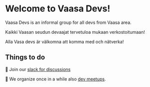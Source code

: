 # Welcome to Vaasa Devs!

Vaasa Devs is an informal group for all devs from Vaasa area.

Kaikki Vaasan seudun devaajat tervetuloa mukaan verkostoitumaan!

Alla Vasa devs är välkomna att komma med och nätverka!


## Things to do

💬 Join our [slack for discussions](https://join.slack.com/t/vaasawebdev/shared_invite/zt-19xj635kw-r_c7h3iPsakDMHN9wmJcEg)

📅 We organize once in a while also [dev meetups](https://www.meetup.com/vaasawebdev/).
